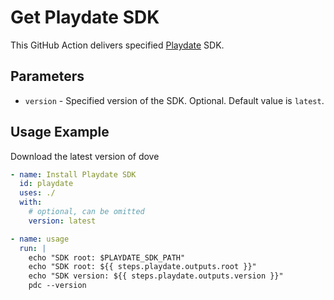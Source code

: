 # Get Playdate SDK

This GitHub Action delivers specified [Playdate] SDK.

[Playdate]: https://play.date/dev/#cardSDK


## Parameters

- `version` - Specified version of the SDK. Optional. Default value is `latest`.
<!-- - `token` - GITHUB_TOKEN. Optional. -->

## Usage Example

Download the latest version of dove

```yaml
- name: Install Playdate SDK
  id: playdate
  uses: ./
  with:
    # optional, can be omitted
    version: latest

- name: usage
  run: |
    echo "SDK root: $PLAYDATE_SDK_PATH"
    echo "SDK root: ${{ steps.playdate.outputs.root }}"
    echo "SDK version: ${{ steps.playdate.outputs.version }}"
    pdc --version
```
